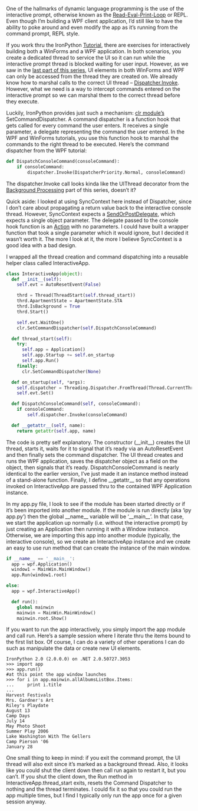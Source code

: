 One of the hallmarks of dynamic language programming is the use of the
interactive prompt, otherwise known as the
[Read-Eval-Print-Loop](http://en.wikipedia.org/wiki/REPL) or REPL. Even
though I’m building a WPF client application, I’d still like to have the
ability to poke around and even modify the app as it’s running from the
command prompt, REPL style.

If you work thru the IronPython
[Tutorial](http://www.codeplex.com/IronPython/SourceControl/changeset/file/view/43829/649827),
there are exercises for interactively building both a WinForms and a WPF
application. In both scenarios, you create a dedicated thread to service
the UI so it can run while the interactive prompt thread is blocked
waiting for user input. However, as we saw in the [last part of this
series](http://devhawk.net/2008/11/19/IronPython+And+WPF+Part+4+Background+Processing.aspx),
UI elements in both WinForms and WPF can only be accessed from the
thread they are created on. We already know how to marshal calls to the
correct UI thread –
[Dispatcher.Invoke](http://msdn.microsoft.com/en-us/library/system.windows.threading.dispatcher.invoke.aspx).
However, what we need is a way to intercept commands entered on the
interactive prompt so we can marshal them to the correct thread before
they execute.

Luckily, IronPython provides just such a mechanism: [clr
module’s](http://www.codeplex.com/IronPython/SourceControl/changeset/file/view/43829/649872)
SetCommandDispatcher. A command dispatcher is a function hook that gets
called for every command the user enters. It receives a single
parameter, a delegate representing the command the user entered. In the
WPF and WinForms tutorials, you use this function hook to marshal the
commands to the right thread to be executed. Here’s the command
dispatcher from the WPF tutorial:

``` python
def DispatchConsoleCommand(consoleCommand):
    if consoleCommand:
        dispatcher.Invoke(DispatcherPriority.Normal, consoleCommand)
```

The dispatcher.Invoke call looks kinda like the UIThread decorator from
the [Background
Processing](http://devhawk.net/2008/11/19/IronPython+And+WPF+Part+4+Background+Processing.aspx)
part of this series, doesn’t it?

Quick aside: I looked at using SyncContext here instead of Dispatcher,
since I don’t care about propagating a return value back to the
interactive console thread. However, SyncContext expects a
[SendOrPostDelegate](http://msdn.microsoft.com/en-us/library/system.threading.sendorpostcallback.aspx),
which expects a single object parameter. The delegate passed to the
console hook function is an
[Action](http://msdn.microsoft.com/en-us/library/system.action.aspx)
with no parameters. I could have built a wrapper function that took a
single parameter which it would ignore, but I decided it wasn’t worth
it. The more I look at it, the more I believe SyncContext is a good idea
with a bad design.

I wrapped all the thread creation and command dispatching into a
reusable helper class called InteractiveApp.

```python
class InteractiveApp(object):
  def __init__(self):
    self.evt = AutoResetEvent(False)

    thrd = Thread(ThreadStart(self.thread_start))
    thrd.ApartmentState = ApartmentState.STA
    thrd.IsBackground = True
    thrd.Start()

    self.evt.WaitOne()
    clr.SetCommandDispatcher(self.DispatchConsoleCommand)

  def thread_start(self):
    try:
      self.app = Application()
      self.app.Startup += self.on_startup
      self.app.Run()
    finally:
      clr.SetCommandDispatcher(None)

  def on_startup(self, *args):
    self.dispatcher = Threading.Dispatcher.FromThread(Thread.CurrentThread)
    self.evt.Set()

  def DispatchConsoleCommand(self, consoleCommand):
    if consoleCommand:
        self.dispatcher.Invoke(consoleCommand)

  def __getattr__(self, name):
    return getattr(self.app, name)
```

The code is pretty self explanatory. The constructor (\_\_init\_\_)
creates the UI thread, starts it, waits for it to signal that it’s ready
via an AutoResetEvent and then finally sets the command dispatcher. The
UI thread creates and runs the WPF application, saves the dispatcher
object as a field on the object, then signals that it’s ready.
DispatchConsoleCommand is nearly identical to the earlier version, I’ve
just made it an instance method instead of a stand-alone function.
Finally, I define \_\_getattr\_\_ so that any operations invoked on
InteractiveApp are passed thru to the contained WPF Application
instance.

In my app.py file, I look to see if the module has been started directly
or if it’s been imported into another module. If the module is run
directly (aka ‘ipy app.py’) then the global \_\_name\_\_ variable will
be ‘\_\_main\_\_’. In that case, we start the application up normally
(i.e. without the interactive prompt) by just creating an Application
then running it with a Window instance. Otherwise, we are importing this
app into another module (typically, the interactive console), so we
create an InteractiveApp instance and we create an easy to use run
method that can create the instance of the main window.

``` python
if __name__ == '__main__':
  app = wpf.Application()
  window1 = MainWin.MainWindow()
  app.Run(window1.root)

else:  
  app = wpf.InteractiveApp()

  def run():
    global mainwin
    mainwin = MainWin.MainWindow()
    mainwin.root.Show()
```

If you want to run the app interactively, you simply import the app
module and call run. Here’s a sample session where I iterate thru the
items bound to the first list box. Of course, I can do a variety of
other operations I can do such as manipulate the data or create new UI
elements.

```
IronPython 2.0 (2.0.0.0) on .NET 2.0.50727.3053
>>> import app
>>> app.run()
#at this point the app window launches
>>> for i in app.mainwin.allAlbumsListBox.Items:
...     print i.title
...
Harvest Festivals
Mrs. Gardner's Art
Riley's Playdate
August 13
Camp Days
July 14
May Photo Shoot
Summer Play 2006
Lake Washington With The Gellers
Camp Pierson '06
January 28
```

One small thing to keep in mind: if you exit the command prompt, the UI
thread will also exit since it’s marked as a background thread. Also, it
looks like you could shut the client down then call run again to restart
it, but you can’t. If you shut the client down, the Run method in
InteractiveApp.thread\_start exits, resets the Command Dispatcher to
nothing and the thread terminates. I could fix it so that you could run
the app multiple times, but I find I typically only run the app once for
a given session anyway.
